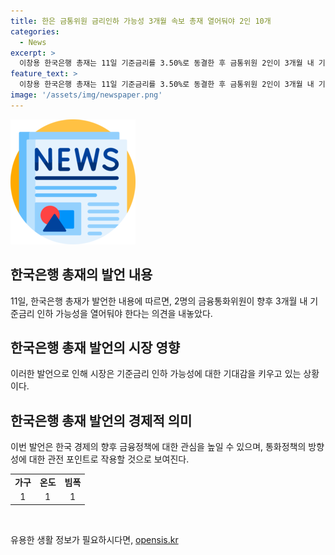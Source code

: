 ```yaml
---
title: 한은 금통위원 금리인하 가능성 3개월 속보 총재 열어둬야 2인 10개
categories:
  - News
excerpt: >
  이창용 한국은행 총재는 11일 기준금리를 3.50%로 동결한 후 금통위원 2인이 3개월 내 기준금리 인하 가능성을 열어둬야 한다고 공개했다.
feature_text: >
  이창용 한국은행 총재는 11일 기준금리를 3.50%로 동결한 후 금통위원 2인이 3개월 내 기준금리 인하 가능성을 열어둬야 한다고 공개했다.
image: '/assets/img/newspaper.png'
---
```


<p><img src="/assets/img/newspaper.png" alt="kimp 속보" /></p>

<h2 data-ke-size="size26">한국은행 총재의 발언 내용</h2>

<p data-ke-size="size16">11일, 한국은행 총재가 발언한 내용에 따르면, 2명의 금융통화위원이 향후 3개월 내 기준금리 인하 가능성을 열어둬야 한다는 의견을 내놓았다.</p>

<h2 data-ke-size="size26">한국은행 총재 발언의 시장 영향</h2>

<p data-ke-size="size16">이러한 발언으로 인해 시장은 기준금리 인하 가능성에 대한 기대감을 키우고 있는 상황이다.</p>

<h2 data-ke-size="size26">한국은행 총재 발언의 경제적 의미</h2>

<p data-ke-size="size16">이번 발언은 한국 경제의 향후 금융정책에 대한 관심을 높일 수 있으며, 통화정책의 방향성에 대한 관전 포인트로 작용할 것으로 보여진다.</p>

<table>
    <tr>
        <td style="text-align: center; height: 17px;"><b>가구</b></td>
        <td style="text-align: center; height: 17px;"><b>온도</b></td>
        <td style="text-align: center; height: 17px;"><b>빔폭</b></td>
    </tr>
    <tr>
        <td style="text-align: center;">1</td>
        <td style="text-align: center;">1</td>
        <td style="text-align: center;">1</td>
    </tr>
</table>

<p data-ke-size="size16">&nbsp;</p>
유용한 생활 정보가 필요하시다면, <a href="https://opensis.kr" rel="dofollow">opensis.kr</a>


